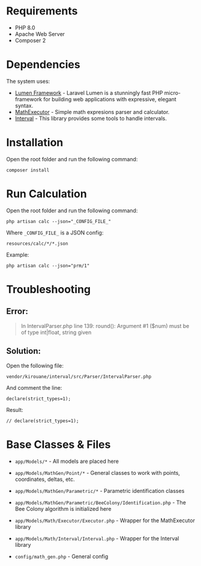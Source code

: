 # Requirements

- PHP 8.0
- Apache Web Server
- Composer 2

# Dependencies

The system uses:
- [Lumen Framework](https://lumen.laravel.com) - Laravel Lumen is a stunningly fast PHP micro-framework for building web applications with expressive, elegant syntax.
- [MathExecutor](https://github.com/neonxp/MathExecutor) - Simple math expresions parser and calculator.
- [Interval](https://github.com/Kirouane/interval) - This library provides some tools to handle intervals.

# Installation

Open the root folder and run the following command:
```
composer install
```

# Run Calculation

Open the root folder and run the following command:
```
php artisan calc --json="_CONFIG_FILE_"
```

Where `_CONFIG_FILE_` is a JSON config:
```
resources/calc/*/*.json
```

Example:
```
php artisan calc --json="prm/1"
```

# Troubleshooting

## Error:

> In IntervalParser.php line 139:
> round(): Argument #1 ($num) must be of type int|float, string given

## Solution:
Open the following file:
```
vendor/kirouane/interval/src/Parser/IntervalParser.php
```
And comment the line:
```
declare(strict_types=1);
```

Result:
```
// declare(strict_types=1);
```

# Base Classes & Files

- `app/Models/*` - All models are placed here
- `app/Models/MathGen/Point/*` - General classes to work with points, coordinates, deltas, etc.
- `app/Models/MathGen/Parametric/*` - Parametric identification classes
- `app/Models/MathGen/Parametric/BeeColony/Identification.php` - The Bee Colony algorithm is initialized here

- `app/Models/Math/Executor/Executor.php` - Wrapper for the MathExecutor library
- `app/Models/Math/Interval/Interval.php` - Wrapper for the Interval library

- `config/math_gen.php` - General config
